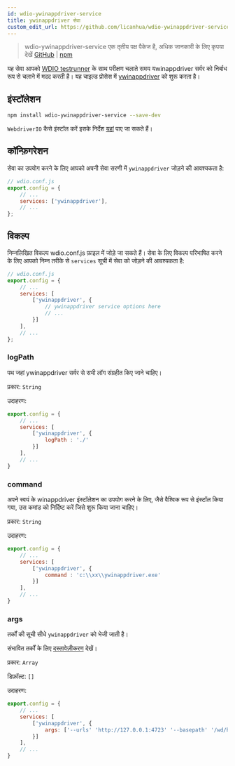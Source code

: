 ```yaml
---
id: wdio-ywinappdriver-service
title: ywinappdriver सेवा
custom_edit_url: https://github.com/licanhua/wdio-ywinappdriver-service/edit/main/README.md
---
```



> wdio-ywinappdriver-service एक तृतीय पक्ष पैकेज है, अधिक जानकारी के लिए कृपया देखें [GitHub](https://github.com/licanhua/wdio-ywinappdriver-service) | [npm](https://www.npmjs.com/package/wdio-ywinappdriver-service)

यह सेवा आपको [WDIO testrunner](https://webdriver.io/guide/testrunner/gettingstarted.html) के साथ परीक्षण चलाते समय यwinappdriver सर्वर को निर्बाध रूप से चलाने में मदद करती है। यह चाइल्ड प्रोसेस में [ywinappdriver](https://github.com/licanhua/YWinAppDriver) को शुरू करता है।

## इंस्टॉलेशन

```bash
npm install wdio-ywinappdriver-service --save-dev
```

`WebdriverIO` कैसे इंस्टॉल करें इसके निर्देश [यहां](https://webdriver.io/docs/gettingstarted.html) पाए जा सकते हैं।

## कॉन्फ़िगरेशन

सेवा का उपयोग करने के लिए आपको अपनी सेवा सरणी में `ywinappdriver` जोड़ने की आवश्यकता है:

```js
// wdio.conf.js
export.config = {
    // ...
    services: ['ywinappdriver'],
    // ...
};
```

## विकल्प

निम्नलिखित विकल्प wdio.conf.js फ़ाइल में जोड़े जा सकते हैं। सेवा के लिए विकल्प परिभाषित करने के लिए आपको निम्न तरीके से `services` सूची में सेवा को जोड़ने की आवश्यकता है:

```js
// wdio.conf.js
export.config = {
    // ...
    services: [
        ['ywinappdriver', {
            // ywinappdriver service options here
            // ...
        }]
    ],
    // ...
};
```

### logPath

पथ जहां ywinappdriver सर्वर से सभी लॉग संग्रहीत किए जाने चाहिए।

प्रकार: `String`

उदाहरण:

```js
export.config = {
    // ...
    services: [
        ['ywinappdriver', {
            logPath : './'
        }]
    ],
    // ...
}
```

### command

अपने स्वयं के winappdriver इंस्टॉलेशन का उपयोग करने के लिए, जैसे वैश्विक रूप से इंस्टॉल किया गया, उस कमांड को निर्दिष्ट करें जिसे शुरू किया जाना चाहिए।

प्रकार: `String`

उदाहरण:

```js
export.config = {
    // ...
    services: [
        ['ywinappdriver', {
            command : 'c:\\xx\\ywinappdriver.exe'
        }]
    ],
    // ...
}
```

### args

तर्कों की सूची सीधे `ywinappdriver` को भेजी जाती है।

संभावित तर्कों के लिए [दस्तावेज़ीकरण](https://github.com/licanhua/ywinappdriver) देखें।

प्रकार: `Array`

डिफ़ॉल्ट: `[]`

उदाहरण:

```js
export.config = {
    // ...
    services: [
        ['ywinappdriver', {
            args: ['--urls' 'http://127.0.0.1:4723' '--basepath' '/wd/hub']
        }]
    ],
    // ...
}
```